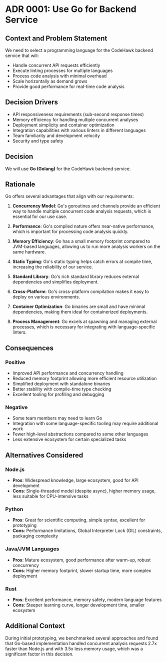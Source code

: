 # ADR 0001: Use Go for Backend Service

## Context and Problem Statement

We need to select a programming language for the CodeHawk backend service that will:
- Handle concurrent API requests efficiently
- Execute linting processes for multiple languages
- Process code analysis with minimal overhead
- Scale horizontally as demand grows
- Provide good performance for real-time code analysis

## Decision Drivers

* API responsiveness requirements (sub-second response times)
* Memory efficiency for handling multiple concurrent analyses
* Deployment simplicity and container optimization
* Integration capabilities with various linters in different languages
* Team familiarity and development velocity
* Security and type safety

## Decision

We will use **Go (Golang)** for the CodeHawk backend service.

## Rationale

Go offers several advantages that align with our requirements:

1. **Concurrency Model**: Go's goroutines and channels provide an efficient way to handle multiple concurrent code analysis requests, which is essential for our use case.

2. **Performance**: Go's compiled nature offers near-native performance, which is important for processing code analysis quickly.

3. **Memory Efficiency**: Go has a small memory footprint compared to JVM-based languages, allowing us to run more analysis workers on the same hardware.

4. **Static Typing**: Go's static typing helps catch errors at compile time, increasing the reliability of our service.

5. **Standard Library**: Go's rich standard library reduces external dependencies and simplifies deployment.

6. **Cross-Platform**: Go's cross-platform compilation makes it easy to deploy on various environments.

7. **Container Optimization**: Go binaries are small and have minimal dependencies, making them ideal for containerized deployments.

8. **Process Management**: Go excels at spawning and managing external processes, which is necessary for integrating with language-specific linters.

## Consequences

### Positive

* Improved API performance and concurrency handling
* Reduced memory footprint allowing more efficient resource utilization
* Simplified deployment with standalone binaries
* Better stability with compile-time type checking
* Excellent tooling for profiling and debugging

### Negative

* Some team members may need to learn Go
* Integration with some language-specific tooling may require additional work
* Fewer high-level abstractions compared to some other languages
* Less extensive ecosystem for certain specialized tasks

## Alternatives Considered

### Node.js

* **Pros**: Widespread knowledge, large ecosystem, good for API development
* **Cons**: Single-threaded model (despite async), higher memory usage, less suitable for CPU-intensive tasks

### Python

* **Pros**: Great for scientific computing, simple syntax, excellent for prototyping
* **Cons**: Performance limitations, Global Interpreter Lock (GIL) constraints, packaging complexity

### Java/JVM Languages

* **Pros**: Mature ecosystem, good performance after warm-up, robust concurrency
* **Cons**: Higher memory footprint, slower startup time, more complex deployment

### Rust

* **Pros**: Excellent performance, memory safety, modern language features
* **Cons**: Steeper learning curve, longer development time, smaller ecosystem

## Additional Context

During initial prototyping, we benchmarked several approaches and found that Go-based implementation handled concurrent analysis requests 2.7x faster than Node.js and with 3.5x less memory usage, which was a significant factor in this decision.